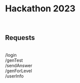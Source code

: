 # Hackathon 2023<br>
<br>
<h2>Requests</h2><br>
/login<br>
/genTest<br>
/sendAnswer<br>
/genForLevel<br>
/userInfo
